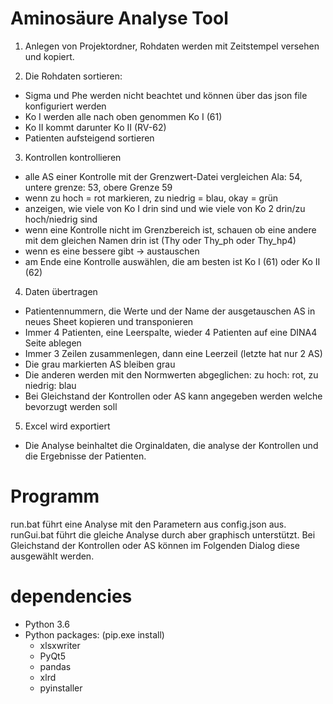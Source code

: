 # Aminosäure Analyse Tool
1. Anlegen von Projektordner, Rohdaten werden mit Zeitstempel versehen und kopiert.

2. Die Rohdaten sortieren:
  - Sigma und Phe werden nicht beachtet und können über das json file konfiguriert werden
  - Ko I werden alle nach oben genommen Ko I (61)
  - Ko II kommt darunter Ko II (RV-62)
  - Patienten aufsteigend sortieren

3. Kontrollen kontrollieren
  - alle AS einer Kontrolle mit der Grenzwert-Datei vergleichen Ala: 54, untere grenze: 53, obere Grenze 59
  - wenn zu hoch = rot markieren, zu niedrig = blau, okay = grün
  - anzeigen, wie viele von Ko I drin sind und wie viele von Ko 2 drin/zu hoch/niedrig sind
  - wenn eine Kontrolle nicht im Grenzbereich ist, schauen ob eine andere mit dem gleichen Namen drin ist (Thy oder Thy_ph oder Thy_hp4)
  - wenn es eine bessere gibt → austauschen
  - am Ende eine Kontrolle auswählen, die am besten ist Ko I (61) oder Ko II (62)

4. Daten übertragen
  - Patientennummern, die Werte und der Name der ausgetauschen AS in neues Sheet kopieren und transponieren
  - Immer 4 Patienten, eine Leerspalte, wieder 4 Patienten auf eine DINA4 Seite ablegen
  - Immer 3 Zeilen zusammenlegen, dann eine Leerzeil (letzte hat nur 2 AS)
  - Die grau markierten AS bleiben grau
  - Die anderen werden mit den Normwerten abgeglichen: zu hoch: rot, zu niedrig: blau
  - Bei Gleichstand der Kontrollen oder AS kann angegeben werden welche bevorzugt werden soll    

5. Excel wird exportiert
  - Die Analyse beinhaltet die Orginaldaten, die analyse der Kontrollen und die Ergebnisse der Patienten.

# Programm
run.bat führt eine Analyse mit den Parametern aus config.json aus.
runGui.bat führt die gleiche Analyse durch aber graphisch unterstützt. Bei Gleichstand der Kontrollen oder AS können im Folgenden Dialog diese ausgewählt werden.

# dependencies
- Python 3.6
- Python packages: (pip.exe install)
  - xlsxwriter
  - PyQt5
  - pandas
  - xlrd
  - pyinstaller
